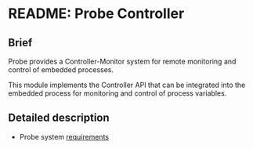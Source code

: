 # README: Probe Controller

## Brief

Probe provides a Controller-Monitor system for remote monitoring and control of embedded processes. 

This module implements the Controller API that can be integrated into the embedded process for monitoring and control of process variables. 

## Detailed description

- Probe system [requirements](./docs/requirements.md)